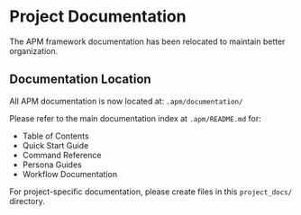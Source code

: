 # Project Documentation

The APM framework documentation has been relocated to maintain better organization.

## Documentation Location
All APM documentation is now located at: `.apm/documentation/`

Please refer to the main documentation index at `.apm/README.md` for:
- Table of Contents
- Quick Start Guide
- Command Reference
- Persona Guides
- Workflow Documentation

For project-specific documentation, please create files in this `project_docs/` directory.
